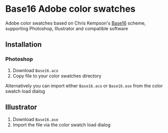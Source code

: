 # Base16 Adobe color swatches

Adobe color swatches based on Chris Kempson's [Base16][1] scheme, supporting Photoshop, Illustrator and compatible software

## Installation

### Photoshop

1. Download  `Base16.aco`
2. Copy file to your color swatches directory

Alternatively you can import either `Base16.aco` or `Base16.ase` from the color swatch load dialog 

## Illustrator

1. Download `Base16.ase`
2. Import the file via the color swatch load dialog

[1]: https://github.com/chriskempson/base16
